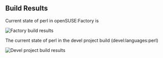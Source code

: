 
## Build Results

Current state of perl in openSUSE:Factory is

![Factory build results](https://br.opensuse.org/status/openSUSE:Factory/perl-TimeDate/standard)

The current state of perl in the devel project build (devel:languages:perl)

![Devel project build results](https://br.opensuse.org/status/devel:languages:perl/perl-TimeDate)


